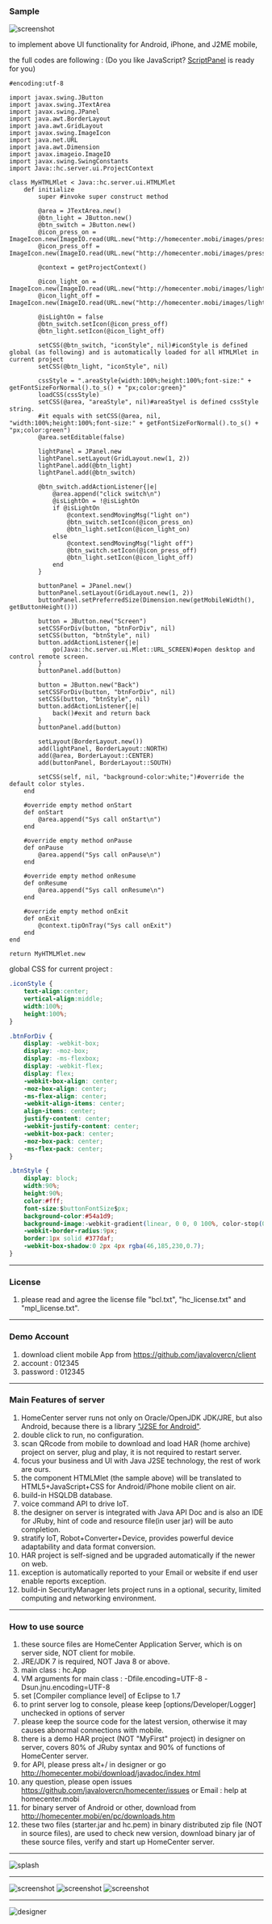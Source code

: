 ### Sample
![screenshot](http://homecenter.mobi/images/sc_mlet.png)

to implement above UI functionality for Android, iPhone, and J2ME mobile,

the full codes are following : (Do you like JavaScript? [ScriptPanel](http://homecenter.mobi/download/javadoc/hc/server/ui/ScriptPanel.html) is ready for you)
```JRuby
#encoding:utf-8

import javax.swing.JButton
import javax.swing.JTextArea
import javax.swing.JPanel
import java.awt.BorderLayout
import java.awt.GridLayout
import javax.swing.ImageIcon
import java.net.URL
import java.awt.Dimension
import javax.imageio.ImageIO
import javax.swing.SwingConstants
import Java::hc.server.ui.ProjectContext

class MyHTMLMlet < Java::hc.server.ui.HTMLMlet
	def initialize
		super #invoke super construct method
		
		@area = JTextArea.new()
		@btn_light = JButton.new()
		@btn_switch = JButton.new()
		@icon_press_on = ImageIcon.new(ImageIO.read(URL.new("http://homecenter.mobi/images/press_on_64.png")))
		@icon_press_off = ImageIcon.new(ImageIO.read(URL.new("http://homecenter.mobi/images/press_off_64.png")))
		
		@context = getProjectContext()
		
		@icon_light_on = ImageIcon.new(ImageIO.read(URL.new("http://homecenter.mobi/images/light_on_64.png")))
		@icon_light_off = ImageIcon.new(ImageIO.read(URL.new("http://homecenter.mobi/images/light_off_64.png")))
		
		@isLightOn = false
		@btn_switch.setIcon(@icon_press_off)
		@btn_light.setIcon(@icon_light_off)
		
		setCSS(@btn_switch, "iconStyle", nil)#iconStyle is defined global (as following) and is automatically loaded for all HTMLMlet in current project
		setCSS(@btn_light, "iconStyle", nil)
		
		cssStyle = ".areaStyle{width:100%;height:100%;font-size:" + getFontSizeForNormal().to_s() + "px;color:green}"
		loadCSS(cssStyle)
		setCSS(@area, "areaStyle", nil)#areaStyel is defined cssStyle string.
		#it equals with setCSS(@area, nil, "width:100%;height:100%;font-size:" + getFontSizeForNormal().to_s() + "px;color:green")
		@area.setEditable(false)
		
		lightPanel = JPanel.new
		lightPanel.setLayout(GridLayout.new(1, 2))
		lightPanel.add(@btn_light)
		lightPanel.add(@btn_switch)
				
		@btn_switch.addActionListener{|e|
			@area.append("click switch\n")
			@isLightOn = !@isLightOn
			if @isLightOn
				@context.sendMovingMsg("light on")
				@btn_switch.setIcon(@icon_press_on)
				@btn_light.setIcon(@icon_light_on)
			else
				@context.sendMovingMsg("light off")
				@btn_switch.setIcon(@icon_press_off)
				@btn_light.setIcon(@icon_light_off)
			end
		}
			
		buttonPanel = JPanel.new()
		buttonPanel.setLayout(GridLayout.new(1, 2))
		buttonPanel.setPreferredSize(Dimension.new(getMobileWidth(), getButtonHeight()))

		button = JButton.new("Screen")
		setCSSForDiv(button, "btnForDiv", nil)
		setCSS(button, "btnStyle", nil)
		button.addActionListener{|e|
			go(Java::hc.server.ui.Mlet::URL_SCREEN)#open desktop and control remote screen.
		}
		buttonPanel.add(button)

		button = JButton.new("Back")
		setCSSForDiv(button, "btnForDiv", nil)
		setCSS(button, "btnStyle", nil)
		button.addActionListener{|e|
			back()#exit and return back
		}
		buttonPanel.add(button)

		setLayout(BorderLayout.new())
		add(lightPanel, BorderLayout::NORTH)
		add(@area, BorderLayout::CENTER)
		add(buttonPanel, BorderLayout::SOUTH)
		
		setCSS(self, nil, "background-color:white;")#override the default color styles.
	end

	#override empty method onStart
	def onStart
		@area.append("Sys call onStart\n")
	end

	#override empty method onPause
	def onPause
		@area.append("Sys call onPause\n")
	end

	#override empty method onResume
	def onResume
		@area.append("Sys call onResume\n")
	end

	#override empty method onExit
	def onExit
		@context.tipOnTray("Sys call onExit")
	end
end

return MyHTMLMlet.new
```
global CSS for current project :
```css
.iconStyle {
	text-align:center;
	vertical-align:middle;
	width:100%;
	height:100%;
}

.btnForDiv {
	display: -webkit-box;
	display: -moz-box;
	display: -ms-flexbox;
	display: -webkit-flex;
	display: flex;
	-webkit-box-align: center;
	-moz-box-align: center;
	-ms-flex-align: center;
	-webkit-align-items: center;
	align-items: center;
	justify-content: center;
	-webkit-justify-content: center;
	-webkit-box-pack: center;
	-moz-box-pack: center;
	-ms-flex-pack: center;
}

.btnStyle {
	display: block;
	width:90%;
	height:90%;
	color:#fff;
	font-size:$buttonFontSize$px;
	background-color:#54a1d9;
	background-image:-webkit-gradient(linear, 0 0, 0 100%, color-stop(0, #8fc2e8), color-stop(0.5, #54a1d9), color-stop(0.5, #126aa9), color-stop(1, #2ddef2));
	-webkit-border-radius:9px;
	border:1px solid #377daf;
	-webkit-box-shadow:0 2px 4px rgba(46,185,230,0.7);
}
```
***
### License
1. please read and agree the license file "bcl.txt", "hc_license.txt" and "mpl_license.txt".

***
### Demo Account
1. download client mobile App from https://github.com/javalovercn/client
2. account : 012345
3. password : 012345

***
### Main Features of server

1. HomeCenter server runs not only on Oracle/OpenJDK JDK/JRE, but also Android, because there is a library ["J2SE for Android"](https://github.com/javalovercn/j2se_for_android).
2. double click to run, no configuration.
3. scan QRcode from mobile to download and load HAR (home archive) project on server, plug and play, it is not required to restart server.
4. focus your business and UI with Java J2SE technology, the rest of work are ours.
5. the component HTMLMlet (the sample above) will be translated to HTML5+JavaScript+CSS for Android/iPhone mobile client on air.
6. build-in HSQLDB database.
7. voice command API to drive IoT.
8. the designer on server is integrated with Java API Doc and is also an IDE for JRuby, hint of code and resource file(in user jar) will be auto completion.
9. stratify IoT, Robot+Converter+Device, provides powerful device adaptability and data format conversion.
10. HAR project is self-signed and be upgraded automatically if the newer on web.
11. exception is automatically reported to your Email or website if end user enable reports exception.
12. build-in SecurityManager lets project runs in a optional, security, limited computing and networking environment.

***
### How to use source

1. these source files are HomeCenter Application Server, which is on server side, NOT client for mobile.
2. JRE/JDK 7 is required, NOT Java 8 or above.
3. main class : hc.App
4. VM arguments for main class : -Dfile.encoding=UTF-8 -Dsun.jnu.encoding=UTF-8
5. set [Compiler compliance level] of Eclipse to 1.7
6. to print server log to console, please keep [options/Developer/Logger] unchecked in options of server
7. please keep the source code for the latest version, otherwise it may causes abnormal connections with mobile.
8. there is a demo HAR project (NOT "MyFirst" project) in designer on server, covers 80% of JRuby syntax and 90% of functions of HomeCenter server.
9. for API, please press alt+/ in designer or go http://homecenter.mobi/download/javadoc/index.html
10. any question, please open issues https://github.com/javalovercn/homecenter/issues or Email : help at homecenter.mobi
11. for binary server of Android or other, download from http://homecenter.mobi/en/pc/downloads.htm
12. these two files (starter.jar and hc.pem) in binary distributed zip file (NOT in source files), are used to check new version, download binary jar of these source files, verify and start up HomeCenter server.

***

![splash](http://homecenter.mobi/images/splash_n_txt.png)

***

![screenshot](http://homecenter.mobi/images/sc6.png)
![screenshot](http://homecenter.mobi/images/sc8.png)
![screenshot](http://homecenter.mobi/images/sc7.png)

***

![designer](http://homecenter.mobi/images/usage/pc_designer.png)